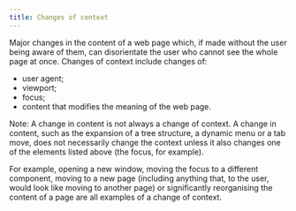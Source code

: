 ```yaml
---
title: Changes of context
---
```


Major changes in the content of a web page which, if made without the user being aware of them, can disorientate the user who cannot see the whole page at once. Changes of context include changes of:

- user agent;
- viewport;
- focus;
- content that modifies the meaning of the web page.

Note: A change in content is not always a change of context. A change in content, such as the expansion of a tree structure, a dynamic menu or a tab move, does not necessarily change the context unless it also changes one of the elements listed above (the focus, for example).

For example, opening a new window, moving the focus to a different component, moving to a new page (including anything that, to the user, would look like moving to another page) or significantly reorganising the content of a page are all examples of a change of context.
